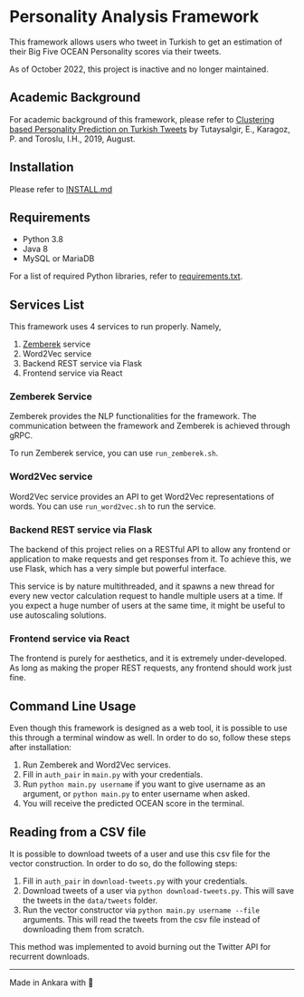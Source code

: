 # Personality Analysis Framework

This framework allows users who tweet in Turkish to get an estimation of their Big Five OCEAN Personality scores via
their tweets.

As of October 2022, this project is inactive and no longer maintained.

## Academic Background

For academic background of this framework, please refer
to [Clustering based Personality Prediction on Turkish Tweets](https://ieeexplore.ieee.org/abstract/document/9073214) by
Tutaysalgir, E., Karagoz, P. and Toroslu, I.H., 2019, August.

## Installation

Please refer to [INSTALL.md](INSTALL.md)

## Requirements

* Python 3.8
* Java 8
* MySQL or MariaDB

For a list of required Python libraries, refer to [requirements.txt](requirements.txt).

## Services List

This framework uses 4 services to run properly. Namely,

1. [Zemberek](https://github.com/ahmetaa/zemberek-nlp) service
2. Word2Vec service
3. Backend REST service via Flask
4. Frontend service via React

### Zemberek Service

Zemberek provides the NLP functionalities for the framework. The communication between the framework and Zemberek is
achieved through gRPC.

To run Zemberek service, you can use ```run_zemberek.sh```.

### Word2Vec service

Word2Vec service provides an API to get Word2Vec representations of words. You can use ```run_word2vec.sh``` to run the
service.

### Backend REST service via Flask

The backend of this project relies on a RESTful API to allow any frontend or application to make requests and get
responses from it. To achieve this, we use Flask, which has a very simple but powerful interface.

This service is by nature multithreaded, and it spawns a new thread for every new vector calculation request to handle
multiple users at a time. If you expect a huge number of users at the same time, it might be useful to use autoscaling
solutions.

### Frontend service via React

The frontend is purely for aesthetics, and it is extremely under-developed. As long as making the proper REST requests,
any frontend should work just fine.

## Command Line Usage

Even though this framework is designed as a web tool, it is possible to use this through a terminal window as well. In
order to do so, follow these steps after installation:

1. Run Zemberek and Word2Vec services.
2. Fill in ```auth_pair``` in ```main.py``` with your credentials.
3. Run ```python main.py username``` if you want to give username as an argument, or ```python main.py``` to enter
   username when asked.
4. You will receive the predicted OCEAN score in the terminal.

## Reading from a CSV file

It is possible to download tweets of a user and use this csv file for the vector construction. In order to do so, do the
following steps:

1. Fill in ```auth_pair``` in ```download-tweets.py``` with your credentials.
2. Download tweets of a user via ```python download-tweets.py```. This will save the tweets in the ```data/tweets```
   folder.
3. Run the vector constructor via ```python main.py username --file``` arguments. This will read the tweets from the csv
   file instead of downloading them from scratch.

This method was implemented to avoid burning out the Twitter API for recurrent downloads.

---
Made in Ankara with 💙
